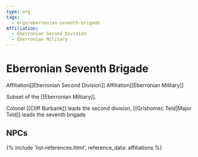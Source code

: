 ```yaml
---
type: org
tags:
  - orgs/eberronian-seventh-brigade
Affiliation:
  - Eberronian Second Division
  - Eberronian Military
---
```

# Eberronian Seventh Brigade
<span class="dataview inline-field"><span class="inline-field-key">Affiliation</span><span class="inline-field-value">[[Eberronian Second Division]]</span></span>
<span class="dataview inline-field"><span class="inline-field-key">Affiliation</span><span class="inline-field-value">[[Eberronian Military]]</span></span>

Subset of the [[Eberronian Military]]. 

Colonel [[Cliff Burbank]] leads the second division, [[Grishomec Teld|Major Teld]] leads the seventh brigade

## NPCs
{% include 'list-references.html', reference_data: affiliations %}
